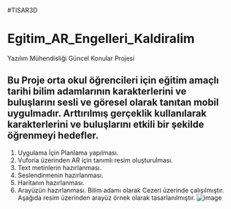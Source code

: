 #TISAR3D
# Egitim_AR_Engelleri_Kaldiralim
 Yazılım Mühendisliği Güncel Konular Projesi
 
 Bu Proje orta okul öğrencileri için eğitim amaçlı tarihi bilim adamlarının karakterlerini ve buluşlarını sesli ve göresel olarak tanıtan mobil uygulmadır.
 Arttırılmış gerçeklik kullanılarak karakterlerini ve buluşlarını etkili bir şekilde öğrenmeyi hedefler.
 ---------------------------------------
 1. Uygulama İçin Planlama yapılması.
 2. Vuforia üzerinden AR için tanımlı resim oluşturulması.
 3. Text metinlerin hazırlanması.
 4. Seslendirmenin hazırlanması.
 5. Haritanın hazırlanması.
 6. Arayüzün hazırlanması.
Bilim adamı olarak Cezeri üzerinde çalışılmıştır.
Aşağıda resim üzerinden arayüz örnek olarak tasarlanılmıştır.
![image](https://user-images.githubusercontent.com/62018772/165877331-9c79d1fa-028a-43b7-bdc5-bf1bd6f54ff5.png)
